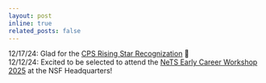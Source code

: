```yaml
---
layout: post
inline: true
related_posts: false
---
```

12/17/24: Glad for the [CPS Rising Star Recognization](https://engr.uky.edu/news/phd-student-named-2024-cps-rising-star) :star2:  
12/12/24: Excited to be selected to attend the [NeTS Early Career Workshop 2025](https://sites.google.com/view/nets-early-career-2025/home?authuser=0) at the NSF Headquarters! 
